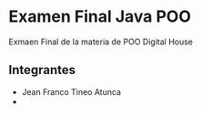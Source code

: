 # Examen Final Java POO

Exmaen Final de la materia de POO Digital House

## Integrantes

- Jean Franco Tineo Atunca
- 